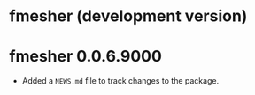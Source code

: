 # fmesher (development version)

# fmesher 0.0.6.9000

* Added a `NEWS.md` file to track changes to the package.
